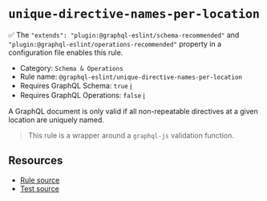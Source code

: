 # `unique-directive-names-per-location`

✅ The `"extends": "plugin:@graphql-eslint/schema-recommended"` and
`"plugin:@graphql-eslint/operations-recommended"` property in a configuration file enables this
rule.

- Category: `Schema & Operations`
- Rule name: `@graphql-eslint/unique-directive-names-per-location`
- Requires GraphQL Schema: `true` [ℹ️](../../README.md#extended-linting-rules-with-graphql-schema)
- Requires GraphQL Operations: `false`
  [ℹ️](../../README.md#extended-linting-rules-with-siblings-operations)

A GraphQL document is only valid if all non-repeatable directives at a given location are uniquely
named.

> This rule is a wrapper around a `graphql-js` validation function.

## Resources

- [Rule source](https://github.com/graphql/graphql-js/blob/main/src/validation/rules/UniqueDirectivesPerLocationRule.ts)
- [Test source](https://github.com/graphql/graphql-js/tree/main/src/validation/__tests__/UniqueDirectivesPerLocationRule-test.ts)
